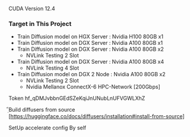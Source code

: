 CUDA Version 12.4

### Target in This Project
- Train Diffusion model on HGX Server : Nvidia H100 80GB x1
- Train Diffusion model on DGX Server : Nvidia A100 80GB x1
- Train Diffusion model on DGX Server : Nvidia A100 80GB x2
    - NVLink Testing 2 Slot
- Train Diffusion model on DGX Server : Nvidia A100 80GB x4
    - NVLink Testing 4 Slot
- Train Diffusion model on DGX 2 Node : Nvidia A100 80GB x2
    - NVLink Testing 2 Slot
    - Nvidia Mellanox ConnectX-6 HPC-Network [200Gbps]

Token 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


ฺีBuild diffusers from source
[https://huggingface.co/docs/diffusers/installation#install-from-source]

SetUp accelerate config By self